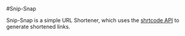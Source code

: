 #Snip-Snap

Snip-Snap is a simple URL Shortener, which uses the [shrtcode API](https://shrtco.de/docs/) to generate shortened links. 
